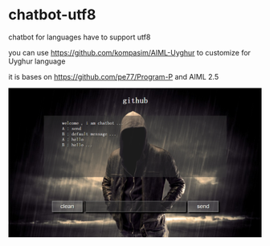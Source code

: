 # chatbot-utf8

chatbot for languages have to support utf8 

you can use https://github.com/kompasim/AIML-Uyghur to customize for Uyghur language

it is bases on https://github.com/pe77/Program-P and AIML 2.5

![chatbot](/images/demo.png)